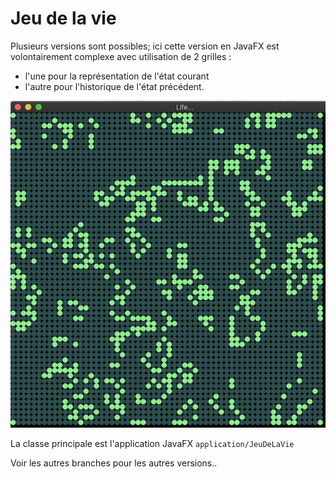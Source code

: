 # Jeu de la vie

Plusieurs versions sont possibles; ici cette version en JavaFX est volontairement complexe avec utilisation de 2 grilles : 
- l'une pour la représentation de l'état courant
- l'autre pour l'historique de l'état précédent.

![10% center](images/life.png)

La classe principale est l'application JavaFX `application/JeuDeLaVie`

Voir les autres branches pour les autres versions..
